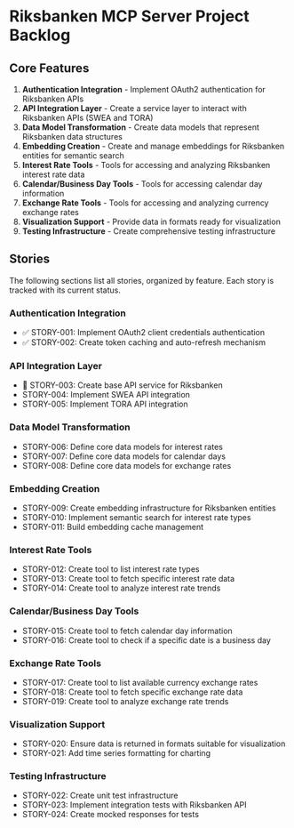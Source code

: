 # Riksbanken MCP Server Project Backlog

## Core Features
1. **Authentication Integration** - Implement OAuth2 authentication for Riksbanken APIs
2. **API Integration Layer** - Create a service layer to interact with Riksbanken APIs (SWEA and TORA)
3. **Data Model Transformation** - Create data models that represent Riksbanken data structures
4. **Embedding Creation** - Create and manage embeddings for Riksbanken entities for semantic search
5. **Interest Rate Tools** - Tools for accessing and analyzing Riksbanken interest rate data
6. **Calendar/Business Day Tools** - Tools for accessing calendar day information
7. **Exchange Rate Tools** - Tools for accessing and analyzing currency exchange rates
8. **Visualization Support** - Provide data in formats ready for visualization
9. **Testing Infrastructure** - Create comprehensive testing infrastructure

## Stories
The following sections list all stories, organized by feature. Each story is tracked with its current status.

### Authentication Integration
- ✅ STORY-001: Implement OAuth2 client credentials authentication
- ✅ STORY-002: Create token caching and auto-refresh mechanism

### API Integration Layer
- 🔄 STORY-003: Create base API service for Riksbanken
- STORY-004: Implement SWEA API integration
- STORY-005: Implement TORA API integration

### Data Model Transformation
- STORY-006: Define core data models for interest rates
- STORY-007: Define core data models for calendar days
- STORY-008: Define core data models for exchange rates

### Embedding Creation
- STORY-009: Create embedding infrastructure for Riksbanken entities
- STORY-010: Implement semantic search for interest rate types
- STORY-011: Build embedding cache management

### Interest Rate Tools
- STORY-012: Create tool to list interest rate types
- STORY-013: Create tool to fetch specific interest rate data
- STORY-014: Create tool to analyze interest rate trends

### Calendar/Business Day Tools
- STORY-015: Create tool to fetch calendar day information
- STORY-016: Create tool to check if a specific date is a business day

### Exchange Rate Tools
- STORY-017: Create tool to list available currency exchange rates
- STORY-018: Create tool to fetch specific exchange rate data
- STORY-019: Create tool to analyze exchange rate trends

### Visualization Support
- STORY-020: Ensure data is returned in formats suitable for visualization
- STORY-021: Add time series formatting for charting

### Testing Infrastructure
- STORY-022: Create unit test infrastructure
- STORY-023: Implement integration tests with Riksbanken API
- STORY-024: Create mocked responses for tests 
